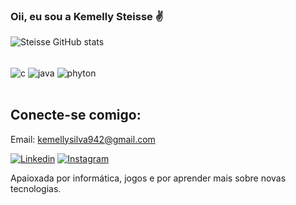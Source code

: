 ### Oii, eu sou a Kemelly Steisse ✌️


![Steisse GitHub stats](https://github-readme-stats.vercel.app/api?username=KemellySt&show_icons=true&hide=contribs,prs&cache_seconds=86400&theme=shadow_blue)

<div style="display: inline_black"><br>
  <img align="center" alt="c" src="https://img.shields.io/badge/C-00599C?style=for-the-badge&logo=c&logoColor=white"/>
  <img align="center" alt="java" src="https://img.shields.io/badge/Java-ED8B00?style=for-the-badge&logo=openjdk&logoColor=white"/>
  <img align="center" alt="phyton" src="https://img.shields.io/badge/Python-14354C?style=for-the-badge&logo=python&logoColor=white"/>
</div><br/>

## Conecte-se comigo:
Email: kemellysilva942@gmail.com

[![Linkedin](https://img.shields.io/badge/LinkedIn-0077B5?style=for-the-badge&logo=linkedin&logoColor=white)](https://www.linkedin.com/in/kemelly-steisse-61b359216/)
[![Instagram](https://img.shields.io/badge/Instagram-E4405F?style=for-the-badge&logo=instagram&logoColor=white)](https://www.instagram.com/kemellyst/)

Apaioxada por informática, jogos e por aprender mais sobre novas tecnologias.
